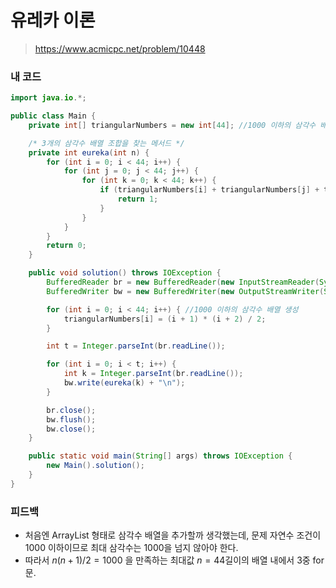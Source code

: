 # 유레카 이론

> https://www.acmicpc.net/problem/10448

### 내 코드

```java
import java.io.*;

public class Main {
    private int[] triangularNumbers = new int[44]; //1000 이하의 삼각수 배열

    /* 3개의 삼각수 배열 조합을 찾는 메서드 */
    private int eureka(int n) {
        for (int i = 0; i < 44; i++) {
            for (int j = 0; j < 44; j++) {
                for (int k = 0; k < 44; k++) {
                    if (triangularNumbers[i] + triangularNumbers[j] + triangularNumbers[k] == n) {
                        return 1;
                    }
                }
            }
        }
        return 0;
    }

    public void solution() throws IOException {
        BufferedReader br = new BufferedReader(new InputStreamReader(System.in));
        BufferedWriter bw = new BufferedWriter(new OutputStreamWriter(System.out));

        for (int i = 0; i < 44; i++) { //1000 이하의 삼각수 배열 생성
            triangularNumbers[i] = (i + 1) * (i + 2) / 2;
        }

        int t = Integer.parseInt(br.readLine());

        for (int i = 0; i < t; i++) {
            int k = Integer.parseInt(br.readLine());
            bw.write(eureka(k) + "\n");
        }

        br.close();
        bw.flush();
        bw.close();
    }

    public static void main(String[] args) throws IOException {
        new Main().solution();
    }
}
```

### 피드백

- 처음엔 ArrayList 형태로 삼각수 배열을 추가할까 생각했는데, 문제 자연수 조건이 1000 이하이므로 최대 삼각수는 1000을 넘지 않아야 한다.
- 따라서 $n(n+1)/2 = 1000$ 을 만족하는 최대값 $n = 44$길이의 배열 내에서 3중 for문.
